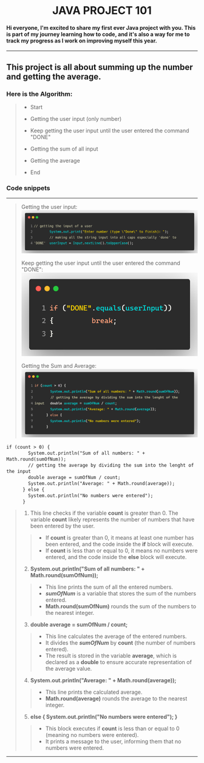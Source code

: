 <h1 style = "text-align: center" >JAVA PROJECT 101</h1>

#### Hi everyone, I'm excited to share my first ever Java project with you. This is part of my journey learning how to code, and it's also a way for me to track my progress as I work on improving myself this year.

---

## This project is all about summing up the number and getting the average.

### Here is the Algorithm:

> - Start
>
> - Getting the user input (only number)
>
> - Keep getting the user input until the user entered the command "DONE"
>
> - Getting the sum of all input
>
> - Getting the average
>
> - End

### Code snippets

---

> Getting the user input:
> ![Getting the user input..](./UserInput.png "Getting the user input.")
>
> Keep getting the user input until the user entered the command "DONE":
> ![Keep asking the user img..](./DONE.png "Keep asking the user.")
>
> Getting the Sum and Average:
> ![Getting the sum and average..](./SUMAVG.png "Getting the sum and average.")
```
if (count > 0) {
        System.out.println("Sum of all numbers: " + Math.round(sumOfNum));
        // getting the average by dividing the sum into the lenght of the input
        double average = sumOfNum / count;
        System.out.println("Average: " + Math.round(average));
      } else {
        System.out.println("No numbers were entered");
      }
```
>
> 1. This line checks if the variable **count** is greater than 0. The variable **count** likely represents the number of numbers that have been entered by the user. 
>> - If **count** is greater than 0, it means at least one number has been entered, and the code inside the **if** block will execute. 
>> - If **count** is less than or equal to 0, it means no numbers were entered, and the code inside the **else** block will execute.
> 2. **System.out.println("Sum of all numbers: " + Math.round(sumOfNum));**
>> - This line prints the sum of all the entered numbers.
>> - ***sumOfNum*** is a variable that stores the sum of the numbers entered.
>> - **Math.round(sumOfNum)** rounds the sum of the numbers to the nearest integer.
> 3. **double average = sumOfNum / count;**
>> - This line calculates the average of the entered numbers.
>> - It divides the ***sumOfNum*** by **count** (the number of numbers entered).
>> - The result is stored in the variable **average**, which is declared as a **double** to ensure accurate representation of the average value.
> 4. **System.out.println("Average: " + Math.round(average));**
>> - This line prints the calculated average.
>> - **Math.round(average)** rounds the average to the nearest integer.
> 5. **else { System.out.println("No numbers were entered"); }**
>> - This block executes if **count** is less than or equal to 0 (meaning no numbers were entered).
>> - It prints a message to the user, informing them that no numbers were entered.
---

